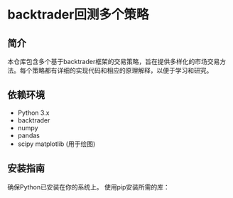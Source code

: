 # backtrader回测多个策略
## 简介
本仓库包含多个基于backtrader框架的交易策略，旨在提供多样化的市场交易方法。每个策略都有详细的实现代码和相应的原理解释，以便于学习和研究。

## 依赖环境
- Python 3.x
- backtrader
- numpy
- pandas
- scipy
matplotlib (用于绘图)
## 安装指南
确保Python已安装在你的系统上。
使用pip安装所需的库：
